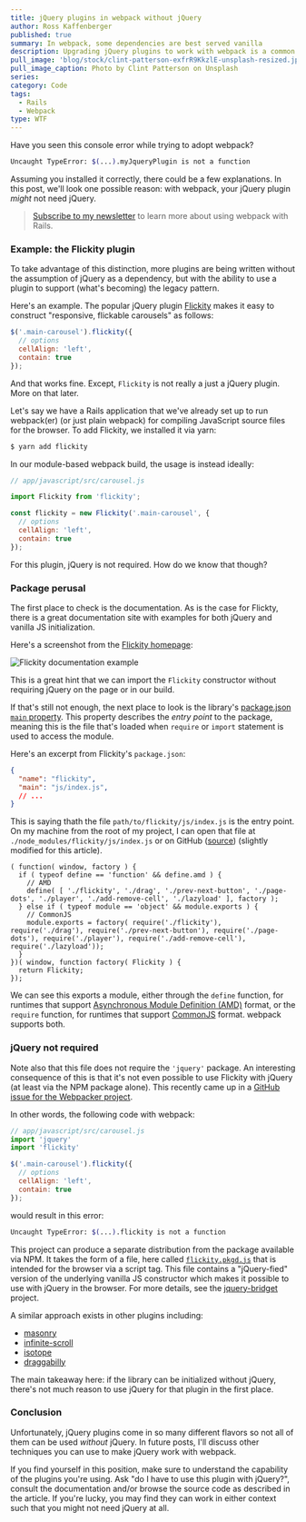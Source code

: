 ```yaml
---
title: jQuery plugins in webpack without jQuery
author: Ross Kaffenberger
published: true
summary: In webpack, some dependencies are best served vanilla
description: Upgrading jQuery plugins to work with webpack is a common source of confusion. If you're lucky, you may find they can work in either context such that you might not need jQuery at all.
pull_image: 'blog/stock/clint-patterson-exfrR9KkzlE-unsplash-resized.jpg'
pull_image_caption: Photo by Clint Patterson on Unsplash
series:
category: Code
tags:
  - Rails
  - Webpack
type: WTF
---
```


Have you seen this console error while trying to adopt webpack?

```sh
Uncaught TypeError: $(...).myJqueryPlugin is not a function
```

Assuming you installed it correctly, there could be a few explanations. In this post, we'll look one possible reason: with webpack, your jQuery plugin _might_ not need jQuery.

> [Subscribe to my newsletter](https://little-fog-6985.ck.page/9c5bc129d8) to learn more about using webpack with Rails.

### Example: the Flickity plugin

To take advantage of this distinction, more plugins are being written without the assumption of jQuery as a dependency, but with the ability to use a plugin to support (what's becoming) the legacy pattern.

Here's an example. The popular jQuery plugin [Flickity](https://flickity.metafizzy.co/) makes it easy to construct "responsive, flickable carousels" as follows:

```javascript
$('.main-carousel').flickity({
  // options
  cellAlign: 'left',
  contain: true
});
```

And that works fine. Except, `Flickity` is not really a just a jQuery plugin. More on that later.

Let's say we have a Rails application that we've already set up to run webpack(er) (or just plain webpack) for compiling JavaScript source files for the browser. To add Flickity, we installed it via yarn:

```sh
$ yarn add flickity
```

In our module-based webpack build, the usage is instead ideally:

```javascript
// app/javascript/src/carousel.js

import Flickity from 'flickity';

const flickity = new Flickity('.main-carousel', {
  // options
  cellAlign: 'left',
  contain: true
});
```

For this plugin, jQuery is not required. How do we know that though?

### Package perusal

The first place to check is the documentation. As is the case for Flickty, there is a great documentation site with examples for both jQuery and vanilla JS initialization.

Here's a screenshot from the [Flickity homepage](https://flickity.metafizzy.co/):

![Flickity documentation example](blog/flickity-documentation-example.png)

This is a great hint that we can import the `Flickity` constructor without requiring jQuery on the page or in our build.

If that's still not enough, the next place to look is the library's [package.json `main` property](https://nodesource.com/blog/the-basics-of-package-json-in-node-js-and-npm/#themainproperty). This property describes the _entry point_ to the package, meaning this is the file that's loaded when `require` or `import` statement is used to access the module.

Here's an excerpt from Flickity's `package.json`:

```json
{
  "name": "flickity",
  "main": "js/index.js",
  // ...
}
```
This is saying thath the file `path/to/flickity/js/index.js` is the entry point. On my machine from the root of my project, I can open that file at `./node_modules/flickity/js/index.js` or on GitHub ([source](https://github.com/metafizzy/flickity/blob/c67b28accbe0642352c706cb470a8f607fa5861b/js/index.js)) (slightly modified for this article).

```
( function( window, factory ) {
  if ( typeof define == 'function' && define.amd ) {
    // AMD
    define( [ './flickity', './drag', './prev-next-button', './page-dots', './player', './add-remove-cell', './lazyload' ], factory );
  } else if ( typeof module == 'object' && module.exports ) {
    // CommonJS
    module.exports = factory( require('./flickity'), require('./drag'), require('./prev-next-button'), require('./page-dots'), require('./player'), require('./add-remove-cell'), require('./lazyload'));
  }
})( window, function factory( Flickity ) {
  return Flickity;
});
```
We can see this exports a module, either through the `define` function, for runtimes that support [Asynchronous Module Definition (AMD)](https://requirejs.org/docs/whyamd.html) format, or the `require` function, for runtimes that support [CommonJS](https://nodejs.org/docs/latest/api/modules.html) format. webpack supports both.

### jQuery not required

Note also that this file does not require the `'jquery'` package. An interesting consequence of this is that it's not even possible to use Flickity with jQuery (at least via the NPM package alone). This recently came up in a [GitHub issue for the Webpacker project](https://github.com/rails/webpacker/issues/2456).

In other words, the following code with webpack:
```javascript
// app/javascript/src/carousel.js
import 'jquery'
import 'flickity'

$('.main-carousel').flickity({
  // options
  cellAlign: 'left',
  contain: true
});
```

would result in this error:

```sh
Uncaught TypeError: $(...).flickity is not a function
```

This project can produce a separate distribution from the package available via NPM. It takes the form of a file, here called [`flickity.pkgd.js`](https://github.com/metafizzy/flickity/blob/c67b28accbe0642352c706cb470a8f607fa5861b/dist/flickity.pkgd.js) that is intended for the browser via a script tag. This file contains a "jQuery-fied" version of the underlying vanilla JS constructor which makes it possible to use with jQuery in the browser. For more details, see the [jquery-bridget](https://github.com/desandro/jquery-bridget) project.

A similar approach exists in other plugins including:

* [masonry](https://github.com/desandro/masonry)
* [infinite-scroll](https://github.com/metafizzy/infinite-scroll)
* [isotope](https://github.com/metafizzy/isotope)
* [draggabilly](https://github.com/desandro/draggabilly)

The main takeaway here: if the library can be initialized without jQuery, there's not much reason to use jQuery for that plugin in the first place.

### Conclusion

Unfortunately, jQuery plugins come in so many different flavors so not all of them can be used _without_ jQuery. In future posts, I'll discuss other techniques you can use to make jQuery work with webpack.

If you find yourself in this position, make sure to understand the capability of the plugins you're using. Ask "do I have to use this plugin with jQuery?", consult the documentation and/or browse the source code as described in the article. If you're lucky, you may find they can work in either context such that you might not need jQuery at all.
